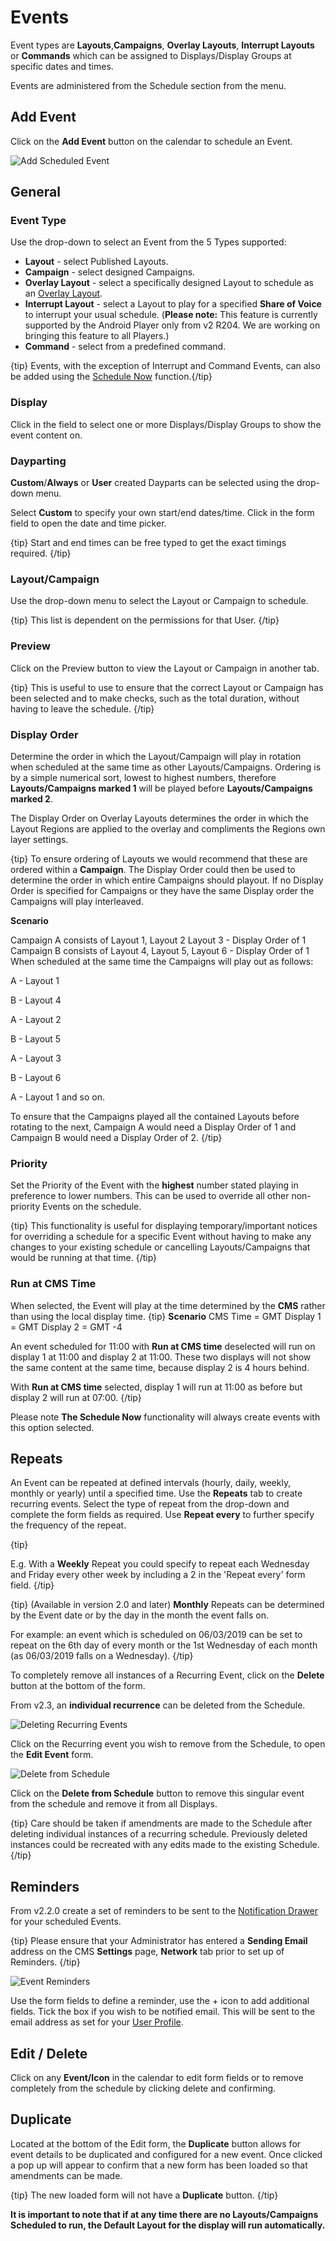 <!--toc=scheduling-->

# Events

Event types are **Layouts**,**Campaigns**, **Overlay Layouts**, **Interrupt Layouts** or **Commands** which can be assigned to Displays/Display Groups at specific dates and times.

Events are administered from the Schedule section from the menu.

## Add Event

Click on the **Add Event** button on the calendar to schedule an Event.

![Add Scheduled Event](img/schedule_event_add.png)

## General

### Event Type

Use the drop-down to select an Event from the 5 Types supported:

- **Layout** - select Published Layouts.
- **Campaign** - select designed Campaigns. 
- **Overlay Layout** - select a specifically designed Layout to schedule as an [Overlay Layout](layouts_overlay.html).
- **Interrupt Layout** - select a Layout to play for a specified **Share of Voice** to interrupt your usual schedule. (**Please note:** This feature is currently supported by the Android Player only from v2 R204.  We are working on bringing this feature to all Players.)
- **Command** -  select from a predefined command.

{tip}
Events, with the exception of Interrupt and Command Events, can also be added using the [Schedule Now](scheduling_now.html) function.{/tip}

### Display 

Click in the field to select one or more Displays/Display Groups to show the event content on.

### Dayparting

**Custom**/**Always** or **User** created Dayparts can be selected using the drop-down menu. 

Select **Custom** to specify your own start/end dates/time. Click in the form field to open the date and time picker. 

{tip}
Start and end times can be free typed to get the exact timings required.
{/tip}

### Layout/Campaign

Use the drop-down menu to select the Layout or Campaign to schedule.

{tip}
This list is dependent on the permissions for that User.
{/tip}

### Preview

Click on the Preview button to view the Layout or Campaign in another tab. 

{tip}
This is useful to use to ensure that the correct Layout or Campaign has been selected and to make checks, such as the total duration, without having to leave the schedule.
{/tip}

### Display Order

Determine the order in which the Layout/Campaign will play in rotation when scheduled at the same time as other Layouts/Campaigns. Ordering is by a simple numerical sort, lowest to highest numbers, therefore **Layouts/Campaigns marked 1** will be played before **Layouts/Campaigns marked 2**.

The Display Order on Overlay Layouts determines the order in which the Layout Regions are applied to the overlay and compliments the Regions own layer settings.

{tip}
To ensure ordering of Layouts we would recommend that these are ordered within a **Campaign**. The Display Order could then be used to determine the order in which entire Campaigns should playout. If no Display Order is specified for Campaigns or they have the same Display order the Campaigns will play interleaved.

**Scenario**

Campaign A consists of Layout 1, Layout 2 Layout 3 - Display Order of 1
Campaign B consists of Layout 4, Layout 5, Layout 6 - Display Order of 1
When scheduled at the same time the Campaigns will play out as follows:

A - Layout 1

B - Layout 4

A - Layout 2

B - Layout 5

A - Layout 3

B - Layout 6

A - Layout 1 and so on.

To ensure that the Campaigns played all the contained Layouts before rotating to the next, Campaign A would need a Display Order of 1 and Campaign B would need a Display Order of 2.
{/tip}

### Priority

Set the Priority of the Event with the **highest** number stated playing in preference to lower numbers. This can be used to override all other non-priority Events on the schedule.

 {tip}
This functionality is useful for displaying temporary/important notices for overriding a schedule for a specific Event without having to make any changes to your existing schedule or cancelling Layouts/Campaigns that would be running at that time.
{/tip}

### Run at CMS Time

When selected, the Event will play at the time determined by the **CMS** rather than using the local display time.
{tip}
**Scenario**
CMS Time = GMT
Display 1 = GMT
Display 2 = GMT -4

An event scheduled for 11:00 with **Run at CMS time** deselected will run on display 1 at 11:00 and display 2 at 11:00. These two displays will not show the same content at the same time, because display 2 is 4 hours behind.

With **Run at CMS time** selected, display 1 will run at 11:00 as before but display 2 will run at 07:00.
{/tip}

Please note **The Schedule Now** functionality will always create events with this option selected.

## Repeats

An Event can be repeated at defined intervals (hourly, daily, weekly, monthly or yearly) until a specified time. Use the **Repeats** tab to create recurring events. Select the type of repeat from the drop-down and complete the form fields as required. Use **Repeat every** to further specify the frequency of the repeat.

{tip}

E.g. With a **Weekly** Repeat you could specify to repeat each Wednesday and Friday every other week by including a 2 in the 'Repeat every' form field.
{/tip}

{tip}
(Available in version 2.0 and later) **Monthly** Repeats can be determined by the Event date or by the day in the month the event falls on. 

For example: an event which is scheduled on 06/03/2019 can be set to repeat on the 6th day of every month or the 1st Wednesday of each month (as 06/03/2019 falls on a Wednesday). 
{/tip}

To completely remove all instances of a Recurring Event, click on the **Delete** button at the bottom of the form.

From v2.3, an **individual recurrence** can be deleted from the Schedule. 

![Deleting Recurring Events](img/v2.3_scheduling_deleting_repeats.png)

Click on the Recurring event you wish to remove from the Schedule, to open the **Edit Event** form.





![Delete from Schedule](img/v2.3_scheduling_delete_from_schedule.png)

Click on the **Delete from Schedule** button to remove this singular event from the schedule and remove it from all Displays.

{tip}
Care should  be taken if amendments are made to the Schedule after deleting individual instances of a recurring schedule.  Previously deleted instances could be recreated with any edits made to the existing Schedule.
{/tip}

## Reminders

From v2.2.0 create a set of reminders to be sent to the [Notification Drawer](users_notifications.html) for your scheduled Events. 

{tip}
Please ensure that your Administrator has entered a **Sending Email** address on the CMS **Settings** page, **Network** tab prior to set up of Reminders.
{/tip}

![Event Reminders](img/v2_scheduling_event_reminders.png)

Use the form fields to define a reminder, use the + icon to add additional fields.
Tick the box if you wish to be notified email. This will be sent to the email address as set for your [User Profile](users_administration.html>).

## Edit / Delete

Click on any **Event/Icon** in the calendar to edit form fields or to remove completely from the schedule by clicking delete and confirming.

## Duplicate

Located at the bottom of the Edit form, the **Duplicate** button allows for event details to be duplicated and configured for a new event. Once clicked a pop up will appear to confirm that a new form has been loaded so that amendments can be made.

{tip}
The new loaded form will not have a **Duplicate** button.
{/tip}

**It is important to note that if at any time there are no Layouts/Campaigns Scheduled to run, the Default Layout for the display will run automatically.**
